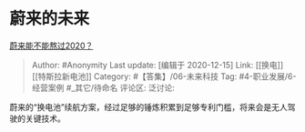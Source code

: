# 蔚来的未来
[蔚来能不能熬过2020？](https://www.zhihu.com/question/373325202/answer/1036235945)

> Author: #Anonymity
> Last update: [编辑于 2020-12-15]
> Link: [[换电]] [[特斯拉新电池]]
> Category: #【答集】/06-未来科技
> Tag: #4-职业发展/6-经营案例 #_其它/待命名
> 评论区:
> 泛讨论:

蔚来的“换电池”续航方案，经过足够的锤炼积累到足够专利门槛，将来会是无人驾驶的关键技术。
